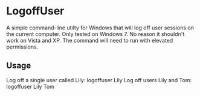 # LogoffUser
A simple command-line utilty for Windows that will log off user sessions on the current computer. Only tested on Windows 7. No reason it shouldn't work on Vista and XP. The command will need to run with elevated permissions.

## Usage
Log off a single user called Lily:
    logoffuser Lily
Log off users Lily and Tom:
    logoffuser Lily Tom
